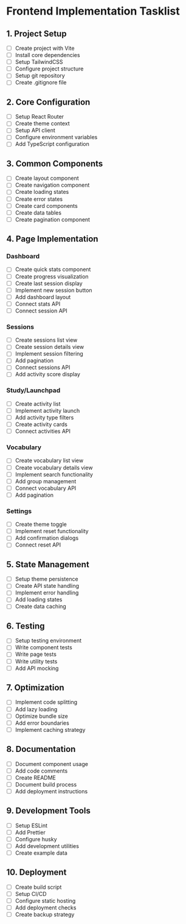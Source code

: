 # Frontend Implementation Tasklist

## 1. Project Setup
- [ ] Create project with Vite
- [ ] Install core dependencies
- [ ] Setup TailwindCSS
- [ ] Configure project structure
- [ ] Setup git repository
- [ ] Create .gitignore file

## 2. Core Configuration
- [ ] Setup React Router
- [ ] Create theme context
- [ ] Setup API client
- [ ] Configure environment variables
- [ ] Add TypeScript configuration

## 3. Common Components
- [ ] Create layout component
- [ ] Create navigation component
- [ ] Create loading states
- [ ] Create error states
- [ ] Create card components
- [ ] Create data tables
- [ ] Create pagination component

## 4. Page Implementation

### Dashboard
- [ ] Create quick stats component
- [ ] Create progress visualization
- [ ] Create last session display
- [ ] Implement new session button
- [ ] Add dashboard layout
- [ ] Connect stats API
- [ ] Connect session API

### Sessions
- [ ] Create sessions list view
- [ ] Create session details view
- [ ] Implement session filtering
- [ ] Add pagination
- [ ] Connect sessions API
- [ ] Add activity score display

### Study/Launchpad
- [ ] Create activity list
- [ ] Implement activity launch
- [ ] Add activity type filters
- [ ] Create activity cards
- [ ] Connect activities API

### Vocabulary
- [ ] Create vocabulary list view
- [ ] Create vocabulary details view
- [ ] Implement search functionality
- [ ] Add group management
- [ ] Connect vocabulary API
- [ ] Add pagination

### Settings
- [ ] Create theme toggle
- [ ] Implement reset functionality
- [ ] Add confirmation dialogs
- [ ] Connect reset API

## 5. State Management
- [ ] Setup theme persistence
- [ ] Create API state handling
- [ ] Implement error handling
- [ ] Add loading states
- [ ] Create data caching

## 6. Testing
- [ ] Setup testing environment
- [ ] Write component tests
- [ ] Write page tests
- [ ] Write utility tests
- [ ] Add API mocking

## 7. Optimization
- [ ] Implement code splitting
- [ ] Add lazy loading
- [ ] Optimize bundle size
- [ ] Add error boundaries
- [ ] Implement caching strategy

## 8. Documentation
- [ ] Document component usage
- [ ] Add code comments
- [ ] Create README
- [ ] Document build process
- [ ] Add deployment instructions

## 9. Development Tools
- [ ] Setup ESLint
- [ ] Add Prettier
- [ ] Configure husky
- [ ] Add development utilities
- [ ] Create example data

## 10. Deployment
- [ ] Create build script
- [ ] Setup CI/CD
- [ ] Configure static hosting
- [ ] Add deployment checks
- [ ] Create backup strategy

